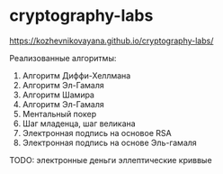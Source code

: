# cryptography-labs
https://kozhevnikovayana.github.io/cryptography-labs/

 Реализованные алгоритмы:
 1) Алгоритм Диффи-Хеллмана
 2) Алгоритм Эл-Гамаля
 3) Алгоритм Шамира
 4) Алгоритм Эл-Гамаля
 5) Ментальный покер
 5) Шаг младенца, шаг великана
 6) Электронная подпись на основое RSA
 7) Электронная подпись на основе Эль-гамаля
 
 TODO:
 электронные деньги
 эллептические криввые
